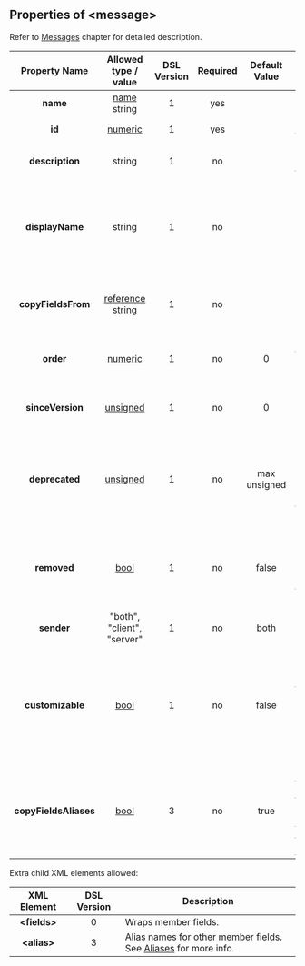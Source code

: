 ## Properties of &lt;message&gt;
Refer to [Messages](../messages/messages.md) chapter
for detailed description. 

|Property Name|Allowed type / value|DSL Version|Required|Default Value|Description|
|:-----------:|:------------------:|:---------:|:------:|:-----------:|-----------|
|**name**|[name](../intro/names.md) string|1|yes||Name of the message.|
|**id**|[numeric](../intro/numeric.md)|1|yes||Numeric ID of the message.|
|**description**|string|1|no||Human readable description of the message.|
|**displayName**|string|1|no||Name of the message to display. If empty, the code generator must use value of property **name** instead.|
|**copyFieldsFrom**|[reference](../intro/references.md) string|1|no||Message definition from which fields need to be copied.|
|**order**|[numeric](../intro/numeric.md)|1|no|0|Relative order of the messages with the same **id**.|
|**sinceVersion**|[unsigned](../intro/numeric.md)|1|no|0|Version of the protocol in which message was introduced.|
|**deprecated**|[unsigned](../intro/numeric.md)|1|no|max unsigned|Version of the protocol in which message was deprecated.<br />Must be greater than value of **sinceVersion**.|
|**removed**|[bool](../intro/boolean.md)|1|no|false|Indicates whether deprecated message has been removed from being supported.|
|**sender**|"both", "client", "server"|1|no|both|Endpoint that sends the message.| 
|**customizable**|[bool](../intro/boolean.md)|1|no|false|Mark the message to allow compile time customization regardless of code generator's level of customization.|
|**copyFieldsAliases**|[bool](../intro/boolean.md)|3|no|true|Control copy of the defined [aliases](../aliases/aliases.md) when **copyFieldsFrom** property is used to copy fields from the other [&lt;message&gt;](../messages/messages.md).|

Extra child XML elements allowed:

|XML Element|DSL Version|Description|
|:---------:|:---------:|-----------|
|**&lt;fields&gt;**|0|Wraps member fields.|
|**&lt;alias&gt;**|3|Alias names for other member fields. See [Aliases](../aliases/aliases.md) for more info.|

